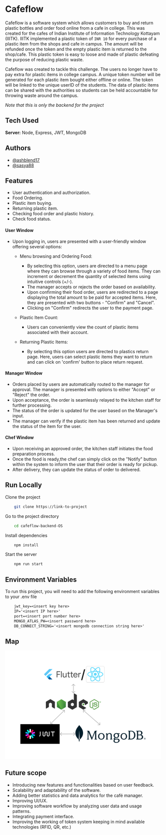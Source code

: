# Cafeflow

Cafeflow is a software system which allows customers to buy and return plastic bottles and order food online from a cafe in college. This was created for the cafes of Indian Institute of Information Technology Kottayam (IIITK). IIITK implemented a plastic token of ```INR 10``` for every purchase of a plastic item from the shops and cafe in campus. The amount will be refunded once the token and the empty plastic item is returned to the shop/cafe. This plastic token is easy to loose and made of plastic defeating the purpose of reducing plastic waste.

Cafeflow was created to tackle this challenge. The users no longer have to pay extra for plastic items in college campus. A unique token number will be generated for each plastic item bought either offline or online. The token will be linked to the unique userID of the students. The data of plastic items can be shared with the authorities so students can be held accountable for throwing waste around the campus.

*Note that this is only the backend for the project*

## Tech Used


**Server:** Node, Express, JWT, MongoDB


## Authors

- [@ashblend17](https://www.github.com/ashblend17)
- [@sasya88](https://www.github.com/sasya88)


## Features

- User authentication and authorization.
- Food Ordering.
- Plastic item buying.
- Returning plastic item.
- Checking food order and plastic history.
- Check food status.

#### User Window
- Upon logging in, users are presented with a user-friendly window offering several options:
    - Menu browsing and Ordering Food: 
        - By selecting this option, users are directed to a menu page where they can browse through a variety of food items. They can increment or decrement the quantity of selected items using intuitive controls (+/-).
        - The manager accepts or rejects the order based on availability.
        - Upon confirming their food order, users are redirected to a page displaying the total amount to be paid for accepted items. Here, they are presented with two buttons - "Confirm" and "Cancel".
        - Clicking on "Confirm" redirects the user to the payment page.

    - Plastic Item Count: 
        - Users can conveniently view the count of plastic items associated with their account.

    - Returning Plastic Items:
        - By selecting this option users are directed to plastics return page. Here, users can select plastic items they want to return and can click on 'confirm' button to place return request.

#### Manager Window
- Orders placed by users are automatically routed to the manager for approval. The manager is presented with options to either "Accept" or "Reject" the order.
- Upon acceptance, the order is seamlessly relayed to the kitchen staff for further processing.
- The status of the order is updated for the user based on the Manager's input.
- The manager can verify if the plastic item has been returned and update the status of the item for the user.

#### Chef Window
- Upon receiving an approved order, the kitchen staff initiates the food preparation process.
- Once the food is ready,the chef can simply click on the "Notify" button within the system to inform the user that their order is ready for pickup.
- After delivery, they can update the status of order to delivered.

## Run Locally

Clone the project

```bash
    git clone https://link-to-project
```

Go to the project directory

```bash
    cd cafeflow-backend-OS
```

Install dependencies

```bash
    npm install
```

Start the server

```bash
    npm run start
```


## Environment Variables

To run this project, you will need to add the following environment variables to your .env file

```    
    jwt_key=<insert key here>
    IP='<insert IP here>'
    port=<insert port number here>
    MONGO_ATLAS_PW=<insert password here>
    DB_CONNECT_STRING='<insert mongodb connection string here>'
```

## Map

![Tech Map](map.png)


## Future scope

- Introducing new features and functionalities based on user feedback.
- Scalability and adaptability of the software.
- Adding better statistics and data analytics for the café manager.
- Improving UI/UX.
- Improving software workflow by analyzing user data and usage patterns.
- Integrating payment interface.
- Improving the working of token system keeping in mind available technologies (RFID, QR, etc.)
